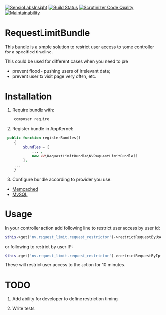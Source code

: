[![SensioLabsInsight](https://insight.sensiolabs.com/projects/f5a67663-c028-4e4f-90c9-1cdf8152253e/mini.png)](https://insight.sensiolabs.com/projects/f5a67663-c028-4e4f-90c9-1cdf8152253e) [![Build Status](https://travis-ci.org/NovikovViktor/RequestLimitBundle.svg?branch=master)](https://travis-ci.org/NovikovViktor/RequestLimitBundle) [![Scrutinizer Code Quality](https://scrutinizer-ci.com/g/NovikovViktor/RequestLimitBundle/badges/quality-score.png?b=master)](https://scrutinizer-ci.com/g/NovikovViktor/RequestLimitBundle/?branch=master) [![Maintainability](https://api.codeclimate.com/v1/badges/04d63d9f536e077027b0/maintainability)](https://codeclimate.com/github/NovikovViktor/RequestLimitBundle/maintainability) 

RequestLimitBundle
==========================

This bundle is a simple solution to restrict user access
to some controller for a specified timeline.

This could be used for different cases when you need to pre

- prevent flood - pushing users of irrelevant data;
- prevent user to visit page very often, etc.

Installation
=============

1) Require bundle with:
```bash
    composer require 
```

2) Register bundle in AppKernel:
```php
 public function registerBundles()
    {
        $bundles = [
            ... ,
            new NV\RequestLimitBundle\NVRequestLimitBundle()
        ];
    ...
    }
```

3) Configure bundle according to provider you use:
 - [Memcached](https://github.com/NovikovViktor/RequestLimitBundle/blob/master/Resources/docs/memcached.md)
 - [MySQL](https://github.com/NovikovViktor/RequestLimitBundle/blob/master/Resources/docs/mysql.md)

Usage
=============

In your controller action add following line to restrict user access by user id:
```php
$this->get('nv.request_limit.request_restrictor')->restrictRequestByUserId($userId);
```
or following to restrict by user IP:
```php
$this->get('nv.request_limit.request_restrictor')->restrictRequestByIp($userIp);
```

These will restrict user access to the action for 10 minutes.

TODO
=========
1) Add ability for developer to define restriction timing

2) Write tests
